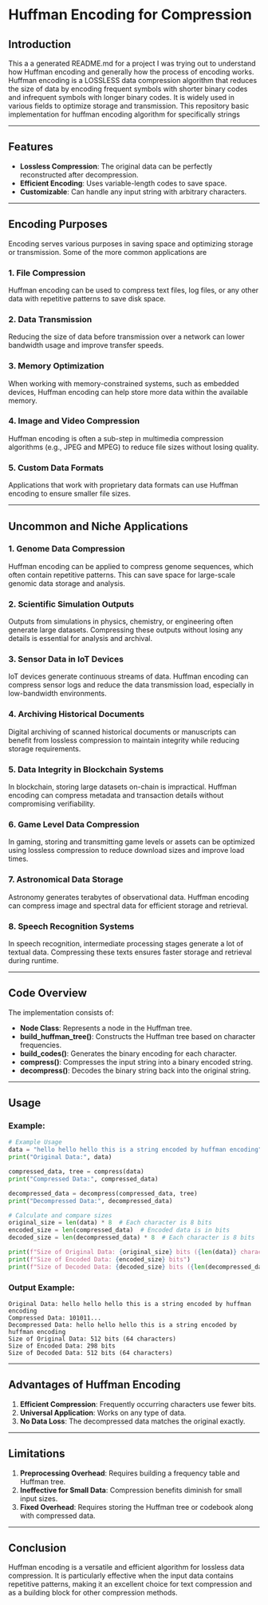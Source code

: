 # Huffman Encoding for Compression

## Introduction
This a a generated README.md for a project I was trying out to understand how Huffman encoding and generally how the process of encoding works.
Huffman encoding is a LOSSLESS data compression algorithm that reduces the size of data by encoding frequent symbols with shorter binary codes and infrequent symbols with longer binary codes. It is widely used in various fields to optimize storage and transmission.
This repository basic implementation for huffman encoding algorithm for specifically strings

---

## Features
- **Lossless Compression**: The original data can be perfectly reconstructed after decompression.
- **Efficient Encoding**: Uses variable-length codes to save space.
- **Customizable**: Can handle any input string with arbitrary characters.

---

## Encoding Purposes
Encoding serves various purposes in saving space and optimizing storage or transmission. Some of the more common applications are

### 1. **File Compression**
Huffman encoding can be used to compress text files, log files, or any other data with repetitive patterns to save disk space.

### 2. **Data Transmission**
Reducing the size of data before transmission over a network can lower bandwidth usage and improve transfer speeds.

### 3. **Memory Optimization**
When working with memory-constrained systems, such as embedded devices, Huffman encoding can help store more data within the available memory.

### 4. **Image and Video Compression**
Huffman encoding is often a sub-step in multimedia compression algorithms (e.g., JPEG and MPEG) to reduce file sizes without losing quality.

### 5. **Custom Data Formats**
Applications that work with proprietary data formats can use Huffman encoding to ensure smaller file sizes.

---

## Uncommon and Niche Applications

### 1. **Genome Data Compression**
Huffman encoding can be applied to compress genome sequences, which often contain repetitive patterns. This can save space for large-scale genomic data storage and analysis.

### 2. **Scientific Simulation Outputs**
Outputs from simulations in physics, chemistry, or engineering often generate large datasets. Compressing these outputs without losing any details is essential for analysis and archival.

### 3. **Sensor Data in IoT Devices**
IoT devices generate continuous streams of data. Huffman encoding can compress sensor logs and reduce the data transmission load, especially in low-bandwidth environments.

### 4. **Archiving Historical Documents**
Digital archiving of scanned historical documents or manuscripts can benefit from lossless compression to maintain integrity while reducing storage requirements.

### 5. **Data Integrity in Blockchain Systems**
In blockchain, storing large datasets on-chain is impractical. Huffman encoding can compress metadata and transaction details without compromising verifiability.

### 6. **Game Level Data Compression**
In gaming, storing and transmitting game levels or assets can be optimized using lossless compression to reduce download sizes and improve load times.

### 7. **Astronomical Data Storage**
Astronomy generates terabytes of observational data. Huffman encoding can compress image and spectral data for efficient storage and retrieval.

### 8. **Speech Recognition Systems**
In speech recognition, intermediate processing stages generate a lot of textual data. Compressing these texts ensures faster storage and retrieval during runtime.

---

## Code Overview
The implementation consists of:

- **Node Class**: Represents a node in the Huffman tree.
- **build_huffman_tree()**: Constructs the Huffman tree based on character frequencies.
- **build_codes()**: Generates the binary encoding for each character.
- **compress()**: Compresses the input string into a binary encoded string.
- **decompress()**: Decodes the binary string back into the original string.

---

## Usage

### Example:
```python
# Example Usage
data = "hello hello hello this is a string encoded by huffman encoding"
print("Original Data:", data)

compressed_data, tree = compress(data)
print("Compressed Data:", compressed_data)

decompressed_data = decompress(compressed_data, tree)
print("Decompressed Data:", decompressed_data)

# Calculate and compare sizes
original_size = len(data) * 8  # Each character is 8 bits
encoded_size = len(compressed_data)  # Encoded data is in bits
decoded_size = len(decompressed_data) * 8  # Each character is 8 bits

print(f"Size of Original Data: {original_size} bits ({len(data)} characters)")
print(f"Size of Encoded Data: {encoded_size} bits")
print(f"Size of Decoded Data: {decoded_size} bits ({len(decompressed_data)} characters)")
```

### Output Example:
```
Original Data: hello hello hello this is a string encoded by huffman encoding
Compressed Data: 101011...
Decompressed Data: hello hello hello this is a string encoded by huffman encoding
Size of Original Data: 512 bits (64 characters)
Size of Encoded Data: 298 bits
Size of Decoded Data: 512 bits (64 characters)
```

---

## Advantages of Huffman Encoding
1. **Efficient Compression**: Frequently occurring characters use fewer bits.
2. **Universal Application**: Works on any type of data.
3. **No Data Loss**: The decompressed data matches the original exactly.

---

## Limitations
1. **Preprocessing Overhead**: Requires building a frequency table and Huffman tree.
2. **Ineffective for Small Data**: Compression benefits diminish for small input sizes.
3. **Fixed Overhead**: Requires storing the Huffman tree or codebook along with compressed data.

---

## Conclusion
Huffman encoding is a versatile and efficient algorithm for lossless data compression. It is particularly effective when the input data contains repetitive patterns, making it an excellent choice for text compression and as a building block for other compression methods.
